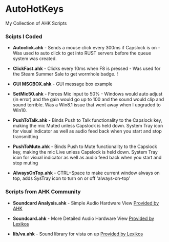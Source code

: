 # AutoHotKeys
My Collection of AHK Scripts

### Scipts I Coded ###

* **Autoclick.ahk** - Sends a mouse click every 300ms if Capslock is on - Was used to auto click to get into RUST servers before the queue system was created.
	
* **ClickFast.ahk** - Clicks every 10ms when F8 is pressed - Was used for the Steam Summer Sale to get wormhole badge.
!

* **GUI MSGBOX.ahk** - GUI message box example

* **SetMic50.ahk** - Forces Mic input to 50% - Windows would auto adjust (in error) and the gain would go up to 100 and the sound would clip and sound terrible.  Was a Win8.1 issue that went away when I upgraded to Win10.

* **PushToTalk.ahk** - Binds Push to Talk functionality to the Capslock key, making the mic Muted unless Capslock is held down.  System Tray icon for visual indicator as well as audio feed back when you start and stop transmitting	

* **PushToMute.ahk** - Binds Push to Mute functionality to the Capslock key, making the mic Live unless Capslock is held down.  System Tray icon for visual indicator as well as audio feed back when you start and stop muting	


* **AlwaysOnTop.ahk** - CTRL+Space to make current window always on top, adds SysTray icon to turn on or off 'always-on-top'	



### Scripts from AHK Community ###

* **Soundcard Analysis.ahk** - Simple Audio Hardware View [Provided by AHK](https://autohotkey.com/docs/commands/SoundSet.htm)

* **Soundcard.ahk** - More Detailed Audio Hardware View [Provided by Lexikos]( https://autohotkey.com/board/topic/21984-/)

* **lib/va.ahk** 	- Sound library for vista on up [Provided by Lexikos]( https://autohotkey.com/board/topic/21984-/)
